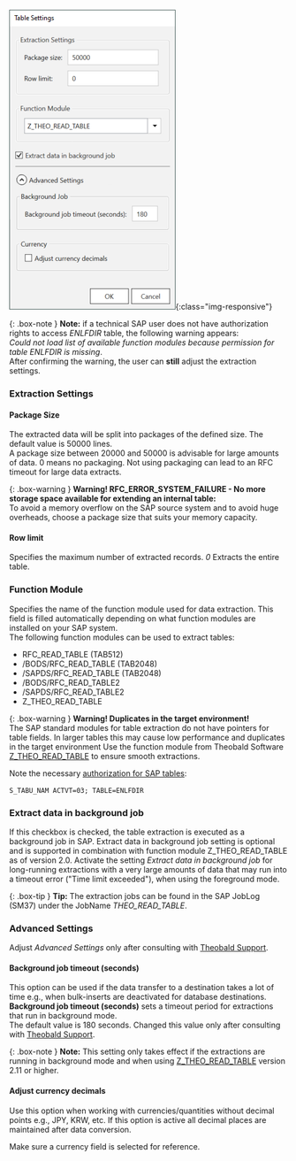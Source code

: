 
![Extraction-Settings-01](/img/content/xu/Table-Extraction-Settings.png){:class="img-responsive"}

{: .box-note }
**Note:** if a technical SAP user does not have authorization rights to access *ENLFDIR* table, the following warning appears:<br>
*Could not load list of available function modules because permission for table ENLFDIR is missing*. <br>
After confirming the warning, the user can **still** adjust the extraction settings.


### Extraction Settings

#### Package Size

The extracted data will be split into packages of the defined size. The default value is 50000 lines. <br>
A package size between 20000 and 50000 is advisable for large amounts of data. 
0 means no packaging. Not using packaging can lead to an RFC timeout for large data extracts.

{: .box-warning }
**Warning! RFC_ERROR_SYSTEM_FAILURE - No more storage space available for extending an internal table:** <br>
To avoid a memory overflow on the SAP source system and to avoid huge overheads, choose a package size that suits your memory capacity.

#### Row limit
Specifies the maximum number of extracted records. *0* Extracts the entire table.


### Function Module
Specifies the name of the function module used for data extraction. 
This field is filled automatically depending on what function modules are installed on your SAP system.<br>
The following function modules can be used to extract tables: <br>

- RFC_READ_TABLE (TAB512)
- /BODS/RFC_READ_TABLE  (TAB2048)
- /SAPDS/RFC_READ_TABLE  (TAB2048)
- /BODS/RFC_READ_TABLE2
- /SAPDS/RFC_READ_TABLE2
- Z_THEO_READ_TABLE

{: .box-warning }
**Warning! Duplicates in the target environment!** <br>
The SAP standard modules for table extraction do not have pointers for table fields. In larger tables this may cause low performance and duplicates in the target environment
Use the function module from Theobald Software [Z_THEO_READ_TABLE](../sap-customizing) to ensure smooth extractions.

Note the necessary [authorization for SAP tables](https://kb.theobald-software.com/sap/authority-objects-sap-user-rights#table):
```
S_TABU_NAM ACTVT=03; TABLE=ENLFDIR
```
 
### Extract data in background job
If this checkbox is checked, the table extraction is executed as a background job in SAP. Extract data in background job setting is optional and is supported in combination with function module Z_THEO_READ_TABLE as of version 2.0.
Activate the setting *Extract data in background job*  for long-running extractions with a very large amounts of data that may run into a timeout error ("Time limit exceeded"), when using the foreground mode. <br>

{: .box-tip }
**Tip:** The extraction jobs can be found in the SAP JobLog (SM37) under the JobName *THEO_READ_TABLE*.

### Advanced Settings

Adjust *Advanced Settings* only after consulting with [Theobald Support](https://support.theobald-software.com/helpdesk/User/Login). 

#### Background job timeout (seconds)

This option can be used if the data transfer to a destination takes a lot of time e.g., when bulk-inserts are deactivated for database destinations.
**Background job timeout (seconds)** sets a timeout period for extractions that run in background mode.<br>
The default value is 180 seconds. Changed this value only after consulting with [Theobald Support](https://support.theobald-software.com/helpdesk/User/Login). 

{: .box-note }
**Note:** This setting only takes effect if the extractions are running in background mode and when using [Z_THEO_READ_TABLE](../sap-customizing/custom-function-module-for-table-extraction) version 2.11 or higher.


#### Adjust currency decimals

Use this option when working with currencies/quantities without decimal points e.g., JPY, KRW, etc.
If this option is active all decimal places are maintained after data conversion.

Make sure a currency field is selected for reference.
